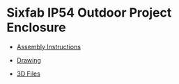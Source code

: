 # Sixfab IP54 Outdoor Project Enclosure

- [Assembly Instructions](https://docs.sixfab.com/page/raspberry-pi-ip54-outdoor-project-enclosure-assembly-instructions)

- [Drawing](https://github.com/sixfab/Sixfab_IP54_Outdoor_Project_Enclosure/blob/master/Sixfab%20Raspberry%20Pi%20IP54%20Outdoor%20Project%20Enclosure%20Dimensions.pdf)

- [3D Files](https://github.com/sixfab/Sixfab_IP54_Outdoor_Project_Enclosure/blob/master/3d_files/Sixfab_IP54_Enclosure.x_t)



